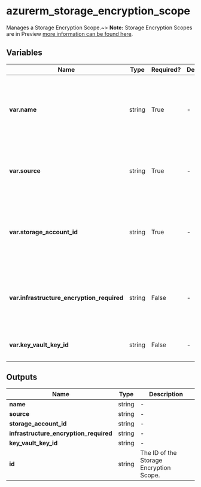 # azurerm_storage_encryption_scope

Manages a Storage Encryption Scope.~> **Note:** Storage Encryption Scopes are in Preview [more information can be found here](https://docs.microsoft.com/azure/storage/blobs/encryption-scope-manage).

## Variables

| Name | Type | Required? | Default  | possible values | Description |
| ---- | ---- | --------- | -------- | ----------- | ----------- |
| **var.name** | string | True | -  |  -  | The name which should be used for this Storage Encryption Scope. Changing this forces a new Storage Encryption Scope to be created. | 
| **var.source** | string | True | -  |  `Microsoft.KeyVault`, `Microsoft.Storage`  | The source of the Storage Encryption Scope. Possible values are `Microsoft.KeyVault` and `Microsoft.Storage`. | 
| **var.storage_account_id** | string | True | -  |  -  | The ID of the Storage Account where this Storage Encryption Scope is created. Changing this forces a new Storage Encryption Scope to be created. | 
| **var.infrastructure_encryption_required** | string | False | -  |  -  | Is a secondary layer of encryption with Platform Managed Keys for data applied? Changing this forces a new resource to be created. | 
| **var.key_vault_key_id** | string | False | -  |  -  | The ID of the Key Vault Key. Required when `source` is `Microsoft.KeyVault`. | 



## Outputs

| Name | Type | Description |
| ---- | ---- | --------- | 
| **name** | string  | - | 
| **source** | string  | - | 
| **storage_account_id** | string  | - | 
| **infrastructure_encryption_required** | string  | - | 
| **key_vault_key_id** | string  | - | 
| **id** | string  | The ID of the Storage Encryption Scope. | 